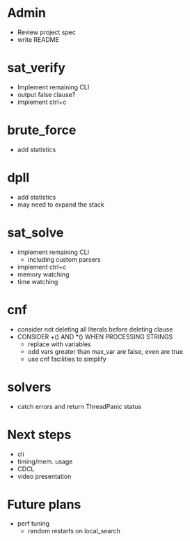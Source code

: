 # Admin
- Review project spec
- write README

# sat_verify
- Implement remaining CLI
- output false clause?
- implement ctrl+c

# brute_force
- add statistics

# dpll
- add statistics
- may need to expand the stack

# sat_solve
- implement remaining CLI
    - including custom parsers
- implement ctrl+c
- memory watching
- time watching

# cnf
- consider not deleting all literals before deleting clause
- CONSIDER +() AND \*() WHEN PROCESSING STRINGS
    - replace with variables
    - odd vars greater than max_var are false, even are true
    - use cnf facilities to simplify

# solvers
- catch errors and return ThreadPanic status

# Next steps
- cli
- timing/mem. usage
- CDCL
- video presentation

# Future plans
- perf tuning
    - random restarts on local_search

